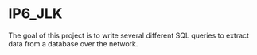 # IP6_JLK
The goal of this project is to write several different SQL queries to extract data from a database over the network.
